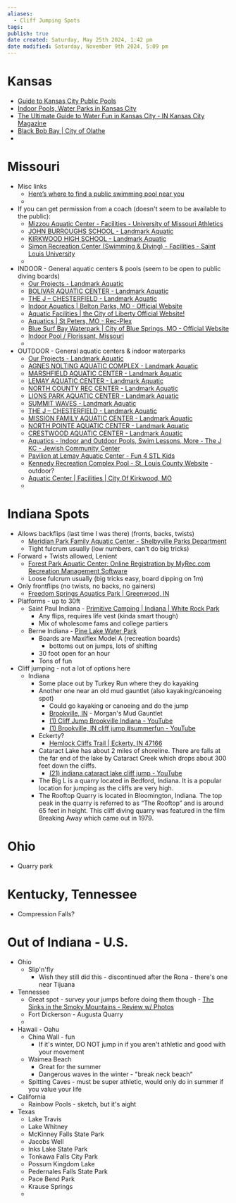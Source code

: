 ```yaml
---
aliases:
  - Cliff Jumping Spots
tags: 
publish: true
date created: Saturday, May 25th 2024, 1:42 pm
date modified: Saturday, November 9th 2024, 5:09 pm
---
```


# Kansas

- [Guide to Kansas City Public Pools](https://kansascitymomcollective.com/guide-to-kansas-city-public-pools/)
- [Indoor Pools, Water Parks in Kansas City](https://kansascitymomcollective.com/indoor-pools-water-parks-in-kansas-city/)
- [The Ultimate Guide to Water Fun in Kansas City - IN Kansas City Magazine](https://www.inkansascity.com/home-design/neighborhoods/the-ultimate-guide-to-water-fun-in-kansas-city)
- [Black Bob Bay | City of Olathe](https://www.olatheks.gov/government/parks-recreation/recreation/pools/black-bob-bay)
- 

# Missouri

- Misc links
	- [Here’s where to find a public swimming pool near you](https://graphics.stltoday.com/maps/pools/)
	- 
- If you can get permission from a coach (doesn't seem to be available to the public):
	- [Mizzou Aquatic Center - Facilities - University of Missouri Athletics](https://mutigers.com/facilities/mizzou-aquatic-center/12)
	- [JOHN BURROUGHS SCHOOL - Landmark Aquatic](https://landmarkaquatic.com/portfolio/john-burroughs-school/)
	- [KIRKWOOD HIGH SCHOOL - Landmark Aquatic](https://landmarkaquatic.com/portfolio/kirkwood-high-school/)
	- [Simon Recreation Center (Swimming & Diving) - Facilities - Saint Louis University](https://slubillikens.com/facilities/simon-recreation-center-swimming-diving-/11)
	- 
- INDOOR - General aquatic centers & pools (seem to be open to public diving boards)
	- [Our Projects - Landmark Aquatic](https://landmarkaquatic.com/our-projects/)
	- [BOLIVAR AQUATIC CENTER - Landmark Aquatic](https://landmarkaquatic.com/portfolio/bolivar-aquatic-center/)
	- [THE J – CHESTERFIELD - Landmark Aquatic](https://landmarkaquatic.com/portfolio/the-j-chesterfield/)
	- [Indoor Aquatics | Belton Parks, MO - Official Website](https://www.beltonparks.org/134/Indoor-Aquatics)
	- [Aquatic Facilities | the City of Liberty Official Website!](https://www.libertymissouri.gov/1989/Swimming-Pools) 
	- [Aquatics | St Peters, MO - Rec-Plex](https://www.stpetersmo.net/478/Aquatics) 
	- [Blue Surf Bay Waterpark | City of Blue Springs, MO - Official Website](https://www.bluespringsgov.com/2458/Blue-Surf-Bay-Waterpark)
	- [Indoor Pool / Florissant, Missouri](https://www.florissantmo.com/topic/subtopic.php?topicid=29&structureid=20)
	- 
- OUTDOOR - General aquatic centers & indoor waterparks
	- [Our Projects - Landmark Aquatic](https://landmarkaquatic.com/our-projects/)
	- [AGNES NOLTING AQUATIC COMPLEX - Landmark Aquatic](https://landmarkaquatic.com/portfolio/agnes-nolting-aquatic-complex/)
	- [MARSHFIELD AQUATIC CENTER - Landmark Aquatic](https://landmarkaquatic.com/portfolio/marshfield-aquatic-center/)
	- [LEMAY AQUATIC CENTER - Landmark Aquatic](https://landmarkaquatic.com/portfolio/lemay-aquatic-center/)
	- [NORTH COUNTY REC CENTER - Landmark Aquatic](https://landmarkaquatic.com/portfolio/north-county-rec-center/)
	- [LIONS PARK AQUATIC CENTER - Landmark Aquatic](https://landmarkaquatic.com/portfolio/lions-park-aquatic-center/)
	- [SUMMIT WAVES - Landmark Aquatic](https://landmarkaquatic.com/portfolio/summit-waves/)
	- [THE J – CHESTERFIELD - Landmark Aquatic](https://landmarkaquatic.com/portfolio/the-j-chesterfield/)
	- [MISSION FAMILY AQUATIC CENTER - Landmark Aquatic](https://landmarkaquatic.com/portfolio/mission-family-aquatic-center/)
	- [NORTH POINTE AQUATIC CENTER - Landmark Aquatic](https://landmarkaquatic.com/portfolio/north-pointe-aquatic-center/)
	- [CRESTWOOD AQUATIC CENTER - Landmark Aquatic](https://landmarkaquatic.com/portfolio/crestwood-aquatic-center/)
	- [Aquatics - Indoor and Outdoor Pools, Swim Lessons, More - The J KC - Jewish Community Center](https://www.thejkc.org/aquatics-at-the-j/) 
	- [Pavilion at Lemay Aquatic Center - Fun 4 STL Kids](https://fun4stlkids.com/Fun-Around-Town/Swimming-Pools/Pavilion-at-Lemay-Aquatic-Center/View-details)
	- [Kennedy Recreation Complex Pool - St. Louis County Website](https://stlouiscountymo.gov/st-louis-county-departments/parks/places/kennedy-recreation-complex/kennedy-recreation-complex-pool/) - outdoor?
	- [Aquatic Center | Facilities | City Of Kirkwood, MO](https://www.kirkwoodparksandrec.org/Home/Components/FacilityDirectory/FacilityDirectory/36/445)
	- 

# Indiana Spots

- Allows backflips (last time I was there) (fronts, backs, twists)
	- [Meridian Park Family Aquatic Center - Shelbyville Parks Department](https://www.shelbyparks.com/parks/meridian-street-aquatic-facilitty/) 
	- Tight fulcrum usually (low numbers, can't do big tricks)
- Forward + Twists allowed, Lenient
	- [Forest Park Aquatic Center: Online Registration by MyRec.com Recreation Management Software](https://forestparkpool.myrec.com/info/default.aspx)
	- Loose fulcrum usually (big tricks easy, board dipping on 1m)
- Only frontflips (no twists, no backs, no gainers)
	- [Freedom Springs Aquatics Park | Greenwood, IN](https://www.greenwood.in.gov/division/blocks.php?structureid=21) 
- Platforms - up to 30ft
	- Saint Paul Indiana -  [Primitive Camping | Indiana | White Rock Park](https://www.whiterockpark.com/) 
		- Any flips, requires life vest (kinda smart though)
		- Mix of wholesome fams and college partiers
	- Berne Indiana - [Pine Lake Water Park](https://pinelakewaterpark.com/) 
		- Boards are Maxiflex Model A (recreation boards) 
			- bottoms out on jumps, lots of shifting
		- 30 foot open for an hour
		- Tons of fun
- Cliff jumping - not a lot of options here
	- Indiana
		- Some place out by Turkey Run where they do kayaking
		- Another one near an old mud gauntlet (also kayaking/canoeing spot) 
			- Could go kayaking or canoeing and do the jump
			- [Brookville, IN](https://www.morganscanoe.com/brookville/) - Morgan's Mud Gauntlet
			- [(1) Cliff Jump Brookville Indiana - YouTube](https://www.youtube.com/watch?v=eeIDcKfHmY8) 
			- [(1) Brookville, IN cliff jump #summerfun - YouTube](https://www.youtube.com/watch?v=hhgY7wsRgmI) 
		- Eckerty?
			- [Hemlock Cliffs Trail | Eckerty, IN 47166](https://www.gosoin.com/listing/hemlock-cliffs-trail/2880/)
		- Cataract Lake has about 2 miles of shoreline. There are falls at the far end of the lake by Cataract Creek which drops about 300 feet down the cliffs.
			- [(21) indiana cataract lake cliff jump - YouTube](https://www.youtube.com/results?search_query=indiana+cataract+lake+cliff+jump) 
		- The Big L is a quarry located in Bedford, Indiana. It is a popular location for jumping as the cliffs are very high.
		- The Rooftop Quarry is located in Bloomington, Indiana. The top peak in the quarry is referred to as “The Rooftop” and is around 65 feet in height. This cliff diving quarry was featured in the film Breaking Away which came out in 1979.

# Ohio

- Quarry park

# Kentucky, Tennessee 

- Compression Falls?

# Out of Indiana - U.S.

- Ohio
	- Slip'n'fly
		- Wish they still did this - discontinued after the Rona - there's one near Tijuana
- Tennessee 
	- Great spot - survey your jumps before doing them though - [The Sinks in the Smoky Mountains - Review w/ Photos](https://smokymountains.com/park/things-to-do/the-sinks) 
	- Fort Dickerson - Augusta Quarry
	- 
- Hawaii - Oahu
	- China Wall - fun
		- If it's winter, DO NOT jump in if you aren't athletic and good with your movement
	- Waimea Beach
		- Great for the summer
		- Dangerous waves in the winter - "break neck beach"
	- Spitting Caves - must be super athletic, would only do in summer if you value your life
- California
	- Rainbow Pools - sketch, but it's aight
- Texas
	- Lake Travis
	- Lake Whitney
	- McKinney Falls State Park
	- Jacobs Well
	- Inks Lake State Park
	- Tonkawa Falls City Park
	- Possum Kingdom Lake
	- Pedernales Falls State Park
	- Pace Bend Park
	- Krause Springs
	- 